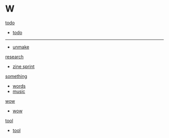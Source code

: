 # W

[todo]()

  * [todo](todo.md)
  - - - -
  * [unmake](unmakelab.md)

[research]()

  * [zine sprint](zine-collab.md)

[something]()

  * [words](words.md)
  * [music](music.md)

[wow]()

  * [wow](wow.md)

[tool]()

  * [tool](wow.md)

  

